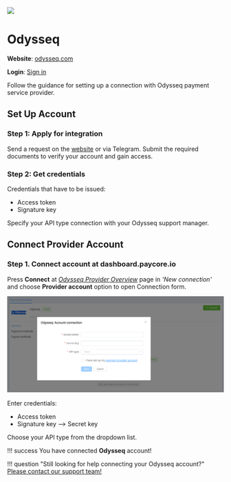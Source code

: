 <img src="https://static.openfintech.io/payment_providers/odysseq/logo.svg?w=400" width="400px" >

# Odysseq

**Website**: [odysseq.com](https://odysseq.com/)

**Login**: [Sign in](https://odysseq.com/user/sign-in/login)

Follow the guidance for setting up a connection with Odysseq payment service provider.

## Set Up Account

### Step 1: Apply for integration

Send a request on the [website](https://odysseq.com/) or via Telegram. Submit the required documents to verify your account and gain access.

### Step 2: Get credentials

Credentials that have to be issued:

* Access token
* Signature key

Specify your API type connection with your Odysseq support manager.

## Connect Provider Account

### Step 1. Connect account at dashboard.paycore.io

Press **Connect** at [*Odysseq Provider Overview*](https://dashboard.paycore.io/connect-directory/payment-providers/odysseq/general) page in *'New connection'* and choose **Provider account** option to open Connection form.

![Connect](images/provider-account.png)

Enter credentials:

* Access token
* Signature key --> Secret key

Choose your API type from the dropdown list.

!!! success
    You have connected **Odysseq** account!

!!! question "Still looking for help connecting your Odysseq account?"
    [Please contact our support team!](mailto:support@paycore.io)
